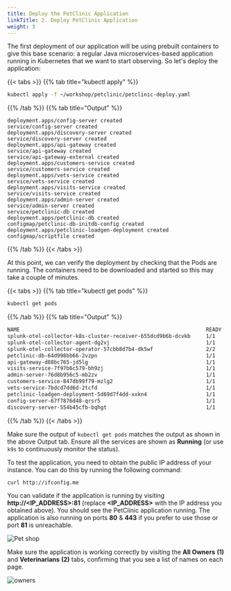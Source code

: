 ```yaml
---
title: Deploy the PetClinic Application
linkTitle: 2. Deploy PetClinic Application
weight: 3
---
```


The first deployment of our application will be using prebuilt containers to give this base scenario: a regular Java microservices-based application running in Kubernetes that we want to start observing. So let's deploy the application:

{{< tabs >}}
{{% tab title="kubectl apply" %}}

``` bash
kubectl apply -f ~/workshop/petclinic/petclinic-deploy.yaml
```

{{% /tab %}}
{{% tab title="Output" %}}

``` text
deployment.apps/config-server created
service/config-server created
deployment.apps/discovery-server created
service/discovery-server created
deployment.apps/api-gateway created
service/api-gateway created
service/api-gateway-external created
deployment.apps/customers-service created
service/customers-service created
deployment.apps/vets-service created
service/vets-service created
deployment.apps/visits-service created
service/visits-service created
deployment.apps/admin-server created
service/admin-server created
service/petclinic-db created
deployment.apps/petclinic-db created
configmap/petclinic-db-initdb-config created
deployment.apps/petclinic-loadgen-deployment created
configmap/scriptfile created
```

{{% /tab %}}
{{< /tabs >}}

At this point, we can verify the deployment by checking that the Pods are running. The containers need to be downloaded and started so this may take a couple of minutes.

{{< tabs >}}
{{% tab title="kubectl get pods" %}}

``` bash
kubectl get pods
```

{{% /tab %}}
{{% tab title="Output" %}}

```bash
NAME                                                            READY   STATUS    RESTARTS   AGE
splunk-otel-collector-k8s-cluster-receiver-655dcd9b6b-dcvkb     1/1     Running   0          114s
splunk-otel-collector-agent-dg2vj                               1/1     Running   0          114s
splunk-otel-collector-operator-57cbb8d7b4-dk5wf                 2/2     Running   0          114s
petclinic-db-64d998bb66-2vzpn                                   1/1     Running   0          58s
api-gateway-d88bc765-jd5lg                                      1/1     Running   0          58s
visits-service-7f97b6c579-bh9zj                                 1/1     Running   0          58s
admin-server-76d8b956c5-mb2zv                                   1/1     Running   0          58s
customers-service-847db99f79-mzlg2                              1/1     Running   0          58s
vets-service-7bdcd7dd6d-2tcfd                                   1/1     Running   0          58s
petclinic-loadgen-deployment-5d69d7f4dd-xxkn4                   1/1     Running   0          58s
config-server-67f7876d48-qrsr5                                  1/1     Running   0          58s
discovery-server-554b45cfb-bqhgt                                1/1     Running   0          58s
```

{{% /tab %}}
{{< /tabs >}}

Make sure the output of `kubectl get pods` matches the output as shown in the above Output tab. Ensure all the services are shown as **Running** (or use `k9s` to continuously monitor the status).

To test the application, you need to obtain the public IP address of your instance. You can do this by running the following command:

``` bash
curl http://ifconfig.me

```

You can validate if the application is running by visiting **http://<IP_ADDRESS>:81** (replace **<IP_ADDRESS>** with the IP address you obtained above). You should see the PetClinic application running. The application is also running on ports **80** & **443** if you prefer to use those or port **81** is unreachable.

![Pet shop](../../images/petclinic.png)

Make sure the application is working correctly by visiting the **All Owners** **(1)** and **Veterinarians** **(2)** tabs, confirming that you see a list of names on each page.

![owners](../../images/petclinic-owners.png)

<!--
Once they are all running, the application will take a few minutes to fully start up, create the database and synchronize all the services, so let's use the time to check the local private repository is active.

#### Verify the local Private Registry

Later on, when we test our **automatic discovery and configuration** we are going to build new containers to highlight some of the additional features of Splunk Observability Cloud.

As configuration files and source code will be changed, the containers will need to be built and stored in a local private registry (which has already been enabled for you).

To check if the private registry is avaiable, run the following command (this will return an empty list):

{{< tabs >}}
{{% tab title="Check the local Private Registry" %}}

``` bash
curl -X GET http://localhost:9999/v2/_catalog
```

{{% /tab %}}
{{% tab title="Output" %}}

```text
**{"repositories":[]}**
```

{{% /tab %}}
{{< /tabs >}}
-->